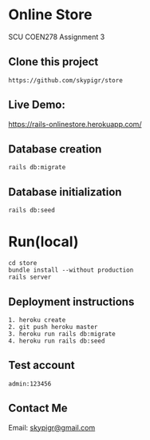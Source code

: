# Online Store
SCU COEN278 Assignment 3

## Clone this project
``` 
https://github.com/skypigr/store
```
## Live Demo:
https://rails-onlinestore.herokuapp.com/

## Database creation
```rails db:migrate```
## Database initialization
```rails db:seed```

# Run(local)
```
cd store
bundle install --without production
rails server
```

## Deployment instructions
```
1. heroku create
2. git push heroku master
3. heroku run rails db:migrate
4. heroku run rails db:seed
```

## Test account
```admin:123456```

## Contact Me
Email: skypigr@gmail.com